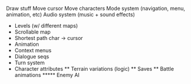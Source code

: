 Draw stuff
Move cursor
Move characters
Mode system (navigation, menu, animation, etc)
Audio system (music + sound effects)
* Levels (w/ different maps)
* Scrollable map
* Shortest path char → cursor
* Animation
* Context menus
* Dialogue seqs
* Turn system
* Character attributes
** Terrain variations (logic)
** Saves
** Battle animations
***** Enemy AI
